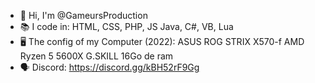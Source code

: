 <!--
- 👋 Hi, I’m @GameursProduction
- 👀 I’m interested in ...
- 🌱 I’m currently learning ...
- 💞️ I’m looking to collaborate on ...
- 📫 How to reach me ...


GameursProduction/GameursProduction is a ✨ special ✨ repository because its `README.md` (this file) appears on your GitHub profile.
You can click the Preview link to take a look at your changes.
--->
- 👋 Hi, I'm @GameursProduction
- 📚 I code in:
      HTML, CSS, PHP, JS
      Java, C#, VB, Lua
- 🖥️ The config of my Computer (2022):
      ASUS ROG STRIX X570-f
      AMD Ryzen 5 5600X
      G.SKILL 16Go de ram
- 🗣️ Discord: 
      https://discord.gg/kBH52rF9Gg
